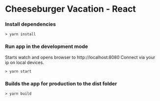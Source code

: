 # Cheeseburger Vacation - React

### Install dependencies
```
> yarn install
```

### Run app in the development mode
Starts watch and opens browser to http://localhost:8080
Connect via your ip on local devices.
```
> yarn start
```

### Builds the app for production to the dist folder
```
> yarn build
```
